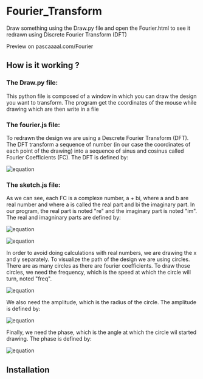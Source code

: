 # Fourier_Transform

Draw something using the Draw.py file and open the Fourier.html to see it redrawn using Discrete Fourier Transform (DFT)

Preview on pascaaaal.com/Fourier

## How is it working ?
### The Draw.py file:
This python file is composed of a window in which you can draw the design you want to transform. The program get the coordinates of the mouse while drawing which are then write in a file

### The fourier.js file:
To redrawn the design we are using a Descrete Fourier Transform (DFT). The DFT transform a sequence of number (in our case the coordinates of each point of the drawing) into a sequence of sinus and cosinus called Fourier Coefficients (FC). The DFT is defined by:

![equation](https://latex.codecogs.com/svg.image?X_n=&space;\sum_{n=0}^{N-1}&space;x_n&space;\cdot&space;\left&space;[&space;cos\left&space;(&space;\frac{2\pi}{N}kn&space;&space;\right&space;)&space;-i&space;\cdot&space;sin\left&space;(&space;\frac{2\pi}{N}kn&space;&space;\right&space;)&space;\right&space;])

### The sketch.js file:
As we can see, each FC is a complexe number, a + bi, where a and b are real number and where a is called the real part and bi the imaginary part. In our program, the real part is noted "re" and the imaginary part is noted "im". The real and imagninary parts are defined by:

![equation](https://latex.codecogs.com/gif.image?%5Cdpi%7B110%7D%20re_n=%20x_n%20%5Ccdot%20cos%5Cleft%20(%20%5Cfrac%7B2%5Cpi%7D%7BN%7Dkn%20%20%5Cright%20))

![equation](https://latex.codecogs.com/gif.image?\dpi{110}&space;im_n=&space;x_n&space;\cdot&space;sin\left&space;(&space;\frac{2\pi}{N}kn&space;&space;\right&space;))

In order to avoid doing calculations with real numbers, we are drawing the x and y separately. 
To visualize the path of the design we are using circles. There are as many circles as there are fourier coefficients. 
To draw those circles, we need the frequency, which is the speed at which the circle will turn, noted "freq". 

![equation](https://latex.codecogs.com/gif.image?\dpi{110}&space;freq&space;=&space;k)

We also need the amplitude, which is the radius of the circle. The amplitude is defined by:

![equation](https://latex.codecogs.com/gif.image?\dpi{110}&space;amplitude&space;=&space;\sqrt{re^{2}&plus;im^{2}})

Finally, we need the phase, which is the angle at which the circle wil started drawing. The phase is defined by:

![equation](https://latex.codecogs.com/gif.image?\dpi{110}&space;phase&space;=&space;atan2(im,&space;re))

## Installation
